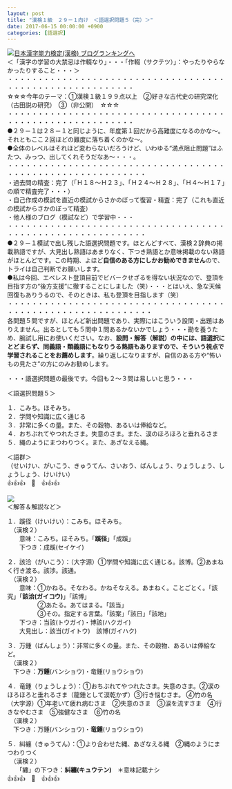 ```yaml
---
layout: post
title: "漢検１級　２９－１向け　＜語選択問題５（完）＞"
date: 2017-06-15 00:00:00 +0900
categories: [語選択]
---
```


[![](/syuusyuu9701/assets/images/漢検１級-２９－１向け-＜語選択問題５（完）＞-br_c_3028_1.gif)](http://blog.with2.net/link.php?1659096:3028 "日本漢字能力検定(漢検) ブログランキングへ")[日本漢字能力検定(漢検) ブログランキングへ](http://blog.with2.net/link.php?1659096:3028)  
＜「漢字の学習の大禁忌は作輟なり」・・・「作輟（サクテツ）」：やったりやらなかったりすること・・・＞  
・・・・・・・・・・・・・・・・・・・・・・・・・・・・・・・・・・・・・・・・・・・・・・・・・・・・・・・・・  
☆☆☆今年のテーマ：①漢検１級１９９点以上　②好きな古代史の研究深化（古田説の研究）　③（非公開）　☆☆☆　　  
・・・・・・・・・・・・・・・・・・・・・・・・・・・・・・・・・・・・・・・・・・・・・・・・・・・・・・・・・  
●２９－１は２８－１と同じように、年度第１回だから高難度になるのかな～。それともここ２回ほどの難度に落ち着くのかな～。  
●全体のレベルはそれほど変わらないだろうけど、いわゆる“満点阻止問題”はふたつ、みっつ、出してくれそうだなあ～・・・。  
・・・・・・・・・・・・・・・・・・・・・・・・・・・・・・・・・・・・・・・・・・・・・・・・・・・・・・・・・・・  
・過去問の精査：完了（「Ｈ１８～Ｈ２３」、「Ｈ２４～Ｈ２８」、「Ｈ４～Ｈ１７」の順で精査完了・・・）  
・自己作成の模試を直近の模試からさかのぼって復習・精査：完了（これも直近の模試からさかのぼって精査）  
・他人様のブログ（模試など）で学習中・・・  
・・・・・・・・・・・・・・・・・・・・・・・・・・・・・・・・・・・・・・・・・・・・・・・・・・・・・・・・・・・  
●２９－１模試で出し残した語選択問題です。ほとんどすべて、漢検２辞典の掲載熟語ですが、大見出し熟語はあまりなく、下つき熟語とか意味掲載のない熟語がほとんどです。この時期、よほど**自信のある方にしかお勧めできません**ので、トライは自己判断でお願いします。  
●私は今回、エベレスト登頂目前でビバークせざるを得ない状況なので、登頂を目指す方の“後方支援”に徹することにしました（笑）・・・とはいえ、急な天候回復もありうるので、そのときは、私も登頂を目指します（笑）  
・・・・・・・・・・・・・・・・・・・・・・・・・・・・・・・・・・・・・・・・・・・・・・・・・・・・・・・・・・・・  
各問題５問ですが、ほとんど新出問題であり、実際にはこういう設問・出題はありえません。出るとしても５問中１問あるかないかでしょう・・・勘を養うため、腕試し用にお使いください。なお、**設問・解答（解説）の中には、語選択にとどまらず、同義語・類義語にもなりうる熟語もありますので、そういう視点で学習されることをお薦めします**。繰り返しになりますが、自信のある方や“怖いもの見たさ”の方にのみお勧めします。  
  
・・・語選択問題の最後です。今回も２～３問は易しいと思う・・・  
  
＜語選択問題５＞  
  
１．こみち。ほそみち。  
２．学問や知識に広く通じる  
３．非常に多くの量。また、その穀物、あるいは俸給など。  
４．おちぶれてやつれたさま。失意のさま。また、涙のほろほろと垂れるさま  
５．縄のようにまつわりつく。また、あざなえる縄。  
  
＜語群＞  
（せいけい、がいこう、きゅうてん、さいおう、ばんしょう、りょうしょう、しょうしょう、けいけい）  
👍👍👍　🐔　👍👍👍  
  
![](/syuusyuu9701/assets/images/漢検１級-２９－１向け-＜語選択問題５（完）＞-0d766178af23af028a709d9cb34a6f86.png)  
＜解答＆解説など＞  
  
１．蹊径（けいけい）：こみち。ほそみち。  
　（漢検２）  
　　意味：こみち。ほそみち。「**蹊径**」「成蹊」  
　　下つき：成蹊(セイケイ)  
  
２．該洽（がいこう）：（大字源）①学問や知識に広く通じる。該博。②あまねく行き渡る。該渉。該通。  
　（漢検２）  
　　意味：①かねる。そなわる。かねそなえる。あまねく。ことごとく。「該究」「**該洽(ガイコウ)**」「該博」   
　　　　　②あたる。あてはまる。「該当」   
　　　　　③その。指定する言葉。「該案」「該日」「該地」  
　　下つき：当該(トウガイ)・博該(ハクガイ)  
　　大見出し：該当(ガイトウ)　該博(ガイハク)  
  
３．万鍾（ばんしょう）：非常に多くの量。また、その穀物、あるいは俸給など。  
　（漢検２）  
　下つき：**万鍾**(バンショウ)・竜鍾(リョウショウ)  
  
４．竜鍾（りょうしょう）：①おちぶれてやつれたさま。失意のさま。②涙のほろほろと垂れるさま（龍鍾として涙乾かず）③行き悩むさま。 ④竹の名　　（大字源）①年老いて疲れ病むさま　②失意のさま　③涙を流すさま　④行きなやむさま　⑤強健なさま　⑥竹の名  
　（漢検２）  
　下つき：万鍾(バンショウ)・**竜鍾**(リョウショウ)  
  
５．糾纏（きゅうてん）：①より合わせた縄、あざなえる縄　②縄のようにまつわりつく  
　（漢検２）  
　　「纏」の下つき：**糾纏(キュウテン)**　＊意味記載ナシ  
👍👍👍　🐔　👍👍👍